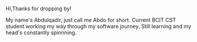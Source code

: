 Hi,Thanks for dropping by!

My name's Abdulqadir, just call me Abdo for short.
Current BCIT CST student working my way through my software journey.
Still learning and my head's constantly spinnning.
